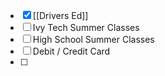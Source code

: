- [x] [[Drivers Ed]]
- [ ] Ivy Tech Summer Classes
- [ ] High School Summer Classes
- [ ] Debit / Credit Card
- [ ] 